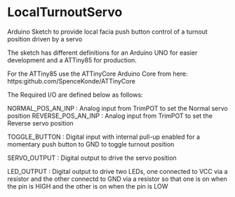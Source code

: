 # LocalTurnoutServo

Arduino Sketch to provide local facia push button control of a turnout position driven by a servo

The sketch has different definitions for an Arduino UNO for easier development and a ATTiny85 for production.

For the ATTiny85 use the ATTinyCore Arduino Core from here: https:github.com/SpenceKonde/ATTinyCore

The Required I/O are defined below as follows:

  NORMAL_POS_AN_INP  : Analog input from TrimPOT to set the Normal  servo position
  REVERSE_POS_AN_INP : Analog input from TrimPOT to set the Reverse servo position

  TOGGLE_BUTTON      : Digital input with internal pull-up enabled for a momentary push button to GND to toggle turnout position

  SERVO_OUTPUT       : Digital output to drive the servo position

  LED_OUTPUT         : Digital output to drive two LEDs, one connected to VCC via a resistor and the other connectd to GND via a resistor
                       so that one is on when the pin is HIGH and the other is on when the pin is LOW


